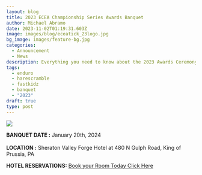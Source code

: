 ```yaml
---
layout: blog
title: 2023 ECEA Championship Series Awards Banquet
author: Michael Abramo
date: 2023-11-02T01:19:31.603Z
image: images/blog/eceatick_23logo.jpg
bg_image: images/feature-bg.jpg
categories:
  - Announcement
  - News
description: Everything you need to know about the 2023 Awards Ceremony and Banquet
tags:
  - enduro
  - harescramble
  - fastkidz
  - banquet
  - "2023"
draft: true
type: post
---
```

![](/images/blog/eceatick23info.jpg)

**BANQUET DATE :** January 20th, 2024\
\
**LOCATION :** Sheraton Valley Forge Hotel at 480 N Gulph Road, King of Prussia, PA

**HOTEL RESERVATIONS:** [Book your Room Today Click Here ](https://www.marriott.com/events/start.mi?id=1687358131807&key=GRP)